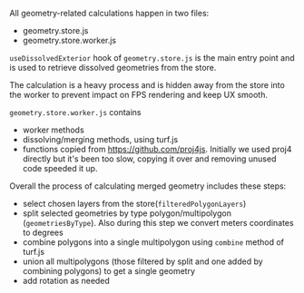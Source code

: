 All geometry-related calculations happen in two files:
- geometry.store.js
- geometry.store.worker.js

`useDissolvedExterior` hook of `geometry.store.js` is the main entry point and is used to retrieve dissolved geometries from the store.

The calculation is a heavy process and is hidden away from the store into the worker to prevent impact on FPS rendering and keep UX smooth.

`geometry.store.worker.js` contains
- worker methods
- dissolving/merging methods, using turf.js
- functions copied from https://github.com/proj4js. Initially we used proj4 directly but it's been too slow,
copying it over and removing unused code speeded it up.

Overall the process of calculating merged geometry includes these steps:
- select chosen layers from the store(`filteredPolygonLayers`)
- split selected geometries by type polygon/multipolygon (`geometriesByType`). Also during this step we convert meters coordinates to degrees
- combine polygons into a single multipolygon using `combine` method of turf.js
- union all multipolygons (those filtered by split and one added by combining polygons) to get a single geometry
- add rotation as needed